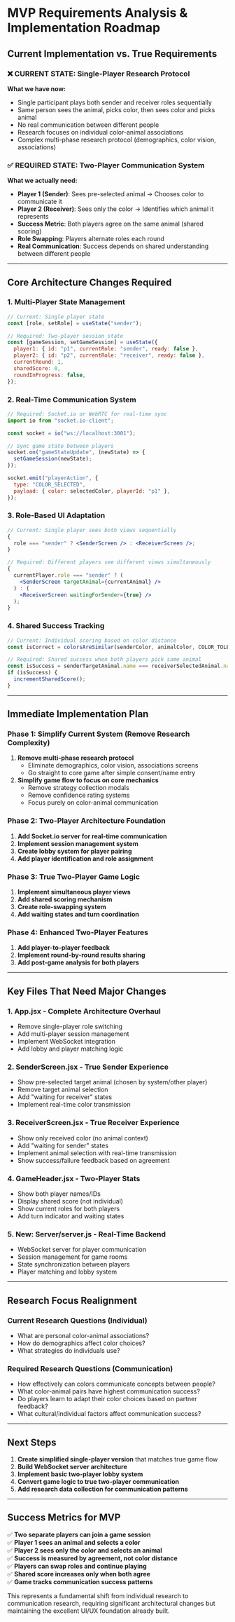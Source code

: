 # MVP Requirements Analysis & Implementation Roadmap

## Current Implementation vs. True Requirements

### ❌ CURRENT STATE: Single-Player Research Protocol

**What we have now:**

- Single participant plays both sender and receiver roles sequentially
- Same person sees the animal, picks color, then sees color and picks animal
- No real communication between different people
- Research focuses on individual color-animal associations
- Complex multi-phase research protocol (demographics, color vision, associations)

### ✅ REQUIRED STATE: Two-Player Communication System

**What we actually need:**

- **Player 1 (Sender)**: Sees pre-selected animal → Chooses color to communicate it
- **Player 2 (Receiver)**: Sees only the color → Identifies which animal it represents
- **Success Metric**: Both players agree on the same animal (shared scoring)
- **Role Swapping**: Players alternate roles each round
- **Real Communication**: Success depends on shared understanding between different people

---

## Core Architecture Changes Required

### 1. **Multi-Player State Management**

```jsx
// Current: Single player state
const [role, setRole] = useState("sender");

// Required: Two-player session state
const [gameSession, setGameSession] = useState({
  player1: { id: "p1", currentRole: "sender", ready: false },
  player2: { id: "p2", currentRole: "receiver", ready: false },
  currentRound: 1,
  sharedScore: 0,
  roundInProgress: false,
});
```

### 2. **Real-Time Communication System**

```jsx
// Required: Socket.io or WebRTC for real-time sync
import io from "socket.io-client";

const socket = io("ws://localhost:3001");

// Sync game state between players
socket.on("gameStateUpdate", (newState) => {
  setGameSession(newState);
});

socket.emit("playerAction", {
  type: "COLOR_SELECTED",
  payload: { color: selectedColor, playerId: "p1" },
});
```

### 3. **Role-Based UI Adaptation**

```jsx
// Current: Single player sees both views sequentially
{
  role === "sender" ? <SenderScreen /> : <ReceiverScreen />;
}

// Required: Different players see different views simultaneously
{
  currentPlayer.role === "sender" ? (
    <SenderScreen targetAnimal={currentAnimal} />
  ) : (
    <ReceiverScreen waitingForSender={true} />
  );
}
```

### 4. **Shared Success Tracking**

```jsx
// Current: Individual scoring based on color distance
const isCorrect = colorsAreSimilar(senderColor, animalColor, COLOR_TOLERANCE);

// Required: Shared success when both players pick same animal
const isSuccess = senderTargetAnimal.name === receiverSelectedAnimal.name;
if (isSuccess) {
  incrementSharedScore();
}
```

---

## Immediate Implementation Plan

### Phase 1: Simplify Current System (Remove Research Complexity)

1. **Remove multi-phase research protocol**
   - Eliminate demographics, color vision, associations screens
   - Go straight to core game after simple consent/name entry
2. **Simplify game flow to focus on core mechanics**
   - Remove strategy collection modals
   - Remove confidence rating systems
   - Focus purely on color-animal communication

### Phase 2: Two-Player Architecture Foundation

1. **Add Socket.io server for real-time communication**
2. **Implement session management system**
3. **Create lobby system for player pairing**
4. **Add player identification and role assignment**

### Phase 3: True Two-Player Game Logic

1. **Implement simultaneous player views**
2. **Add shared scoring mechanism**
3. **Create role-swapping system**
4. **Add waiting states and turn coordination**

### Phase 4: Enhanced Two-Player Features

1. **Add player-to-player feedback**
2. **Implement round-by-round results sharing**
3. **Add post-game analysis for both players**

---

## Key Files That Need Major Changes

### 1. **App.jsx** - Complete Architecture Overhaul

- Remove single-player role switching
- Add multi-player session management
- Implement WebSocket integration
- Add lobby and player matching logic

### 2. **SenderScreen.jsx** - True Sender Experience

- Show pre-selected target animal (chosen by system/other player)
- Remove target animal selection
- Add "waiting for receiver" states
- Implement real-time color transmission

### 3. **ReceiverScreen.jsx** - True Receiver Experience

- Show only received color (no animal context)
- Add "waiting for sender" states
- Implement animal selection with real-time transmission
- Show success/failure feedback based on agreement

### 4. **GameHeader.jsx** - Two-Player Stats

- Show both player names/IDs
- Display shared score (not individual)
- Show current roles for both players
- Add turn indicator and waiting states

### 5. **New: Server/server.js** - Real-Time Backend

- WebSocket server for player communication
- Session management for game rooms
- State synchronization between players
- Player matching and lobby system

---

## Research Focus Realignment

### Current Research Questions (Individual)

- What are personal color-animal associations?
- How do demographics affect color choices?
- What strategies do individuals use?

### Required Research Questions (Communication)

- How effectively can colors communicate concepts between people?
- What color-animal pairs have highest communication success?
- Do players learn to adapt their color choices based on partner feedback?
- What cultural/individual factors affect communication success?

---

## Next Steps

1. **Create simplified single-player version** that matches true game flow
2. **Build WebSocket server architecture**
3. **Implement basic two-player lobby system**
4. **Convert game logic to true two-player communication**
5. **Add research data collection for communication patterns**

---

## Success Metrics for MVP

✅ **Two separate players can join a game session**  
✅ **Player 1 sees an animal and selects a color**  
✅ **Player 2 sees only the color and selects an animal**  
✅ **Success is measured by agreement, not color distance**  
✅ **Players can swap roles and continue playing**  
✅ **Shared score increases only when both agree**  
✅ **Game tracks communication success patterns**

This represents a fundamental shift from individual research to communication research, requiring significant architectural changes but maintaining the excellent UI/UX foundation already built.
